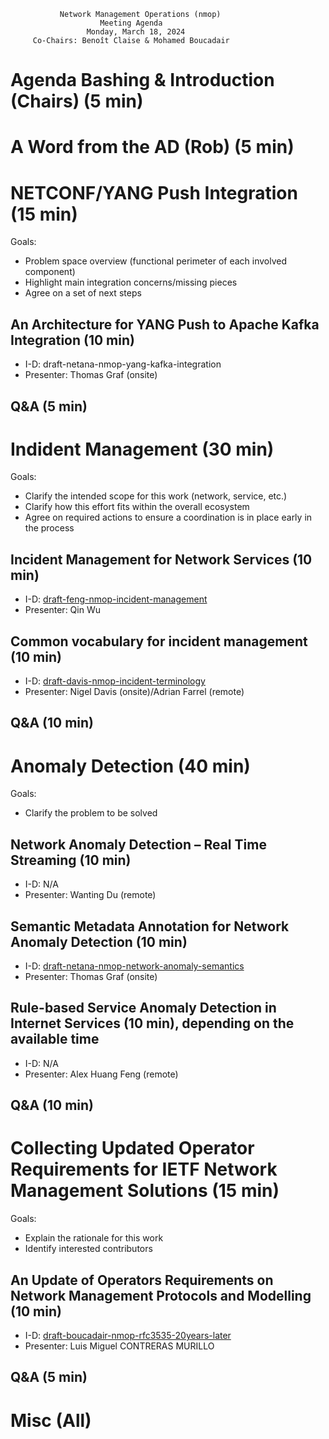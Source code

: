 
               Network Management Operations (nmop)
                        Meeting Agenda
                     Monday, March 18, 2024
         Co-Chairs: Benoît Claise & Mohamed Boucadair

# Agenda Bashing & Introduction (Chairs) (5 min)
# A Word from the AD (Rob) (5 min)
   
# NETCONF/YANG Push Integration (15 min)

Goals: 
* Problem space overview (functional perimeter of each involved component)
* Highlight main integration concerns/missing pieces
* Agree on a set of next steps

## An Architecture for YANG Push to Apache Kafka Integration (10 min)

   - I-D: draft-netana-nmop-yang-kafka-integration
   - Presenter: Thomas Graf (onsite)

## Q&A (5 min)

# Indident Management (30 min)

Goals: 
* Clarify the intended scope for this work (network, service, etc.)
* Clarify how this effort fits within the overall ecosystem
* Agree on required actions to ensure a coordination is in place early in the process
  
## Incident Management for Network Services (10 min)

   - I-D: [draft-feng-nmop-incident-management](https://datatracker.ietf.org/doc/draft-feng-nmop-incident-management/)
   - Presenter: Qin Wu
     
## Common vocabulary for incident management (10 min)

   - I-D: [draft-davis-nmop-incident-terminology](https://datatracker.ietf.org/doc/draft-davis-nmop-incident-terminology/)
   - Presenter: Nigel Davis (onsite)/Adrian Farrel (remote)

## Q&A (10 min)

# Anomaly Detection (40 min)

Goals: 
* Clarify the problem to be solved

## Network Anomaly Detection – Real Time Streaming (10 min)

   - I-D: N/A   
   - Presenter: Wanting Du (remote)

## Semantic Metadata Annotation for Network Anomaly Detection (10 min)

   - I-D: [draft-netana-nmop-network-anomaly-semantics](https://datatracker.ietf.org/doc/draft-netana-nmop-network-anomaly-semantics/)
   - Presenter: Thomas Graf (onsite)

## Rule-based Service Anomaly Detection in Internet Services (10 min), depending on the available time

   - I-D: N/A
   - Presenter: Alex Huang Feng (remote)


## Q&A (10 min)

# Collecting Updated Operator Requirements for IETF Network Management Solutions (15 min)

Goals: 
* Explain the rationale for this work
* Identify interested contributors
  
## An Update of Operators Requirements on Network Management Protocols and Modelling (10 min)

   - I-D: [draft-boucadair-nmop-rfc3535-20years-later](https://datatracker.ietf.org/doc/draft-boucadair-nmop-rfc3535-20years-later/)
   - Presenter: Luis Miguel CONTRERAS MURILLO

## Q&A (5 min)
    
# Misc (All)
